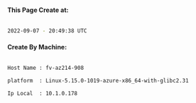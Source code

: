 
   
#### This Page Create at:

```bash

2022-09-07 - 20:49:38 UTC

```

#### Create By Machine:

```bash

Host Name : fv-az214-908

platform  : Linux-5.15.0-1019-azure-x86_64-with-glibc2.31

Ip Local  : 10.1.0.178

```

